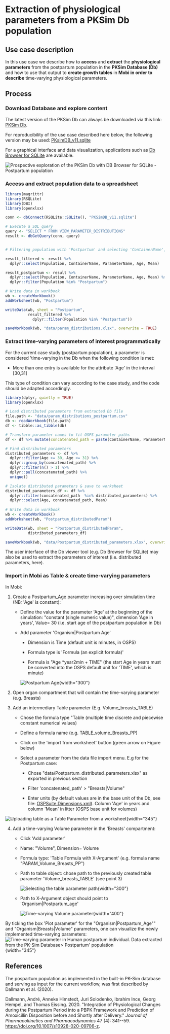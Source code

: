 # Extraction of physiological parameters from a PKSim Db population

## Use case description

In this use case we describe how to **access** and **extract** the **physiological parameters** from the postpartum population in the **PKSim Database (Db)** and how to use that output to **create growth tables** in **Mobi in order to describe** time-varying physiological parameters.

## Process

### Download Database and explore content

The latest version of the PKSim Db can always be downloaded via this link: [PKSim Db](https://github.com/Open-Systems-Pharmacology/PK-Sim/raw/develop/src/Db/PKSimDB.sqlite).

For reproducibility of the use case described here below, the following version may be used: [PKsimDB_v11.sqlite](https://github.com/open-systems-pharmacology/pk-sim/blob/6dc119cfa8884fe14f5c7c98d54c47970bb1e219/src/db/pksimdb.SQLite)

For a graphical interface and data visualization, applications such as [Db Browser for SQLite](https://sqlitebrowser.org/) are available.

![Prospective exploration of the PKSim Db with DB Browser for SQLite - Postpartum population](../assets/images/part-5/ExploreDb.png)

### Access and extract population data to a spreadsheet

``` r
library(magrittr)
library(RSQLite)
library(DBI)
library(openxlsx)

conn <- dbConnect(RSQLite::SQLite(), "PKSimDB_v11.sqlite")

# Execute a SQL query
query <- "SELECT * FROM VIEW_PARAMETER_DISTRIBUTIONS"
result <- dbGetQuery(conn, query)


# Filtering population with 'Postpartum' and selecting 'ContainerName', 'ParameterName', 'Age', and 'Mean' columns

result_filtered <- result %>% 
  dplyr::select(Population, ContainerName, ParameterName, Age, Mean) 

result_postpartum <- result %>% 
  dplyr::select(Population, ContainerName, ParameterName, Age, Mean) %>%
  dplyr::filter(Population %in% "Postpartum")

# Write data in workbook
wb <- createWorkbook()
addWorksheet(wb, "Postpartum")

writeData(wb, sheet = "Postpartum", 
          result_filtered %>%
            dplyr::filter(Population %in% "Postpartum"))

saveWorkbook(wb, "data/param_distributions.xlsx", overwrite = TRUE)
```

### Extract time-varying parameters of interest programmatically

For the current case study (postpartum population), a parameter is considered 'time-varying in the Db when the following condition is met:

-   More than one entry is available for the attribute 'Age' in the interval [30,31]

This type of condition can vary according to the case study, and the code should be adapted accordingly.

``` r
library(dplyr, quietly = TRUE)
library(openxlsx)

# Load distributed parameters from extracted Db file
file.path <- "data/param_distributions_postpartum.csv"
db <- readWorkbook(file.path)
df <- tibble::as_tibble(db)

# Transform parameter names to fit OSPS parameter paths
df <- df %>% mutate(concatenated_path = paste(ContainerName, ParameterName, sep = "|"))

# Find distributed parameters
distributed_parameters <- df %>%
  dplyr::filter(Age >= 30, Age <= 31) %>%
  dplyr::group_by(concatenated_path) %>%
  dplyr::filter(n() > 1) %>%
  dplyr::pull(concatenated_path) %>%
  unique()

# Isolate distributed parameters & save to worksheet
distributed_parameters_df <- df %>%
  dplyr::filter(concatenated_path  %in% distributed_parameters) %>%
  dplyr::select(Age, concatenated_path, Mean)
  
# Write data in workbook
wb <- createWorkbook()
addWorksheet(wb, "Postpartum_distributedParam")

writeData(wb, sheet = "Postpartum_distributedParam", 
          distributed_parameters_df)

saveWorkbook(wb, "data/Postpartum_distributed_parameters.xlsx", overwrite = TRUE) 
```

The user interface of the Db viewer tool (e.g. Db Browser for SQLite) may also be used to extract the parameters of interest (i.e. distributed parameters, here).

### Import in Mobi as Table & create time-varying parameters

In Mobi:

1.  Create a Postpartum_Age parameter increasing over simulation time (NB: 'Age' is constant):

    -   Define the value for the parameter 'Age' at the beginning of the simulation: "constant (single numeric value)", dimension 'Age in years', Value= 30 (i.e. start age of the postpartum population in Db)

    -   Add parameter 'Organism\|Postpartum Age'

        -   Dimension is Time (default unit is minutes, in OSPS)

        -   Formula type is 'Formula (an explicit formula)'

        -   Formula is "Age \*year2min + TIME" (the start Age in years must be converted into the OSPS default unit for 'TIME', which is minute)

        ![Postpartum Age](../assets/images/part-5/Postpartum_age.png){width="300"}

2.  Open organ compartment that will contain the time-varying parameter (e.g. Breasts)

3.  Add an intermediary Table parameter (E.g. Volume_breasts_TABLE)

    -   Chose the formula type "Table (multiple time discrete and piecewise constant numerical values)

    -   Define a formula name (e.g. TABLE_volume_Breasts_PP)

    -   Click on the 'import from worksheet' button (green arrow on Figure below)

    -   Select a parameter from the data file import menu. E.g for the Postpartum case:

        -   Chose "data/Postpartum_distributed_parameters.xlsx" as exported in previous section

        -   Filter 'concatenated_path' \> "Breasts\|Volume"

        -   Enter units (by default values are in the base unit of the Db, see file: [OSPSuite.Dimensions.xml](https://esqlabs.sharepoint.com/:u:/s/S-BASF-P23-195A/EZSeZvDmQFRLvKNCJRqyxyUBkv8jR2po28wDa-caVE1LMg?e=BagOhT)). Column 'Age' in years and column 'Mean' in litter (OSPS base unit for volumes)

![Uploading table as a Table Parameter from a worksheet](../assets/images/part-5/Table_Parameter_Breasts_Volume.png){width="345"}

4.  Add a time-varying Volume parameter in the 'Breasts' compartment:

    -   Click 'Add parameter'

    -   Name: "Volume", Dimension= Volume

    -   Formula type: 'Table Formula with X-Argument' (e.g. formula name "PARAM_Volume_Breasts_PP")

    -   Path to table object: chose path to the previously created table parameter 'Volume_breasts_TABLE' (see point 3)

        ![Selecting the table parameter path](../assets/images/part-5/Select_Volume_breasts_table_param.png){width="300"}

    -   Path to X-Argument object should point to 'Organism\|Postpartum_age'

        ![Time-varying Volume parameter](../assets/images/part-5/Time_varying_Volume_parameter.png){width="400"}

By ticking the box 'Plot parameter' for the "Organism\|Postpartum_Age"" and "Organism\|Breasts\|Volume" parameters, one can visualize the newly implemented time-varying parameters: ![Time-varying parameter in Human postpartum individual. Data extracted from the PK-Sim Database\>'Postpartum' population](../assets/images/part-5/BreastsVolume_for_Age_Postpartum.png){width="345"}

## References

The pospartum population as implemented in the built-in PK-Sim database and serving as input for the current workflow, was first described by Dallmann et al. (2020).

Dallmann, André, Anneke Himstedt, Juri Solodenko, Ibrahim Ince, Georg Hempel, and Thomas Eissing. 2020. "Integration of Physiological Changes during the Postpartum Period into a PBPK Framework and Prediction of Amoxicillin Disposition before and Shortly after Delivery." *Journal of Pharmacokinetics and Pharmacodynamics* 47 (4): 341--59. <https://doi.org/10.1007/s10928-020-09706-z>.
